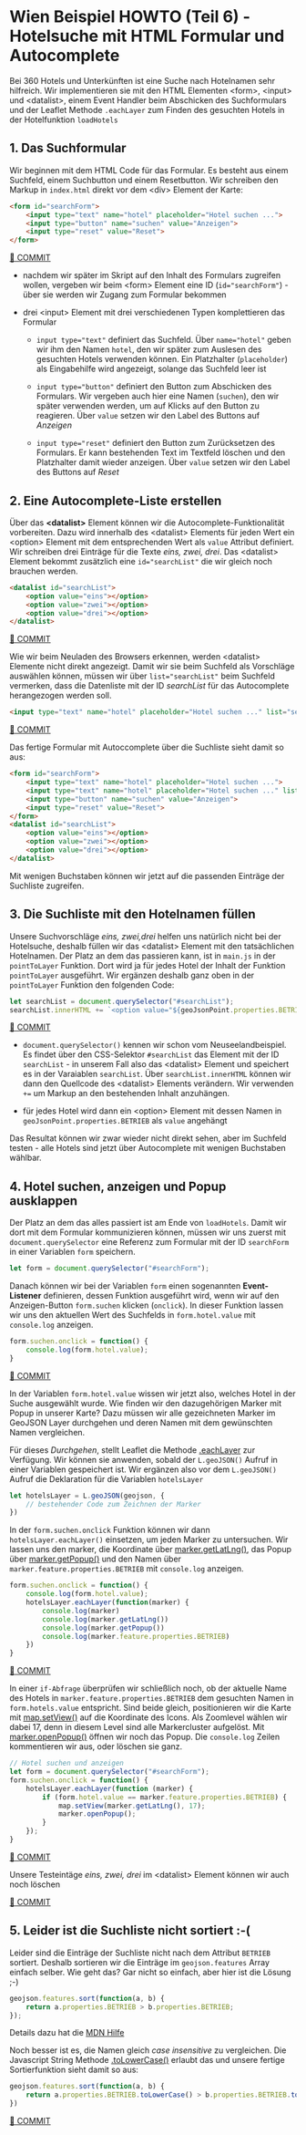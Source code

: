 # Wien Beispiel HOWTO (Teil 6) - Hotelsuche mit HTML Formular und Autocomplete

Bei 360 Hotels und Unterkünften ist eine Suche nach Hotelnamen sehr hilfreich. Wir implementieren sie mit den HTML Elementen &lt;form>, &lt;input> und &lt;datalist>, einem Event Handler beim Abschicken des Suchformulars und der Leaflet Methode `.eachLayer` zum Finden des gesuchten Hotels in der Hotelfunktion `loadHotels`

## 1. Das Suchformular

Wir beginnen mit dem HTML Code für das Formular. Es besteht aus einem Suchfeld, einem Suchbutton und einem Resetbutton. Wir schreiben den Markup in `index.html` direkt vor dem &lt;div> Element der Karte:

```html
<form id="searchForm">
    <input type="text" name="hotel" placeholder="Hotel suchen ...">
    <input type="button" name="suchen" value="Anzeigen">
    <input type="reset" value="Reset">
</form>
```

[🔗 COMMIT](https://github.com/webmapping/wien/commit/0546ce77b93988e45aca4ce5ff453430fec1f9d1)

* nachdem wir später im Skript auf den Inhalt des Formulars zugreifen wollen, vergeben wir beim &lt;form> Element eine ID (`id="searchForm"`) - über sie werden wir Zugang zum Formular bekommen

* drei &lt;input> Element mit drei verschiedenen Typen komplettieren das Formular

    * `input type="text"` definiert das Suchfeld. Über `name="hotel"` geben wir ihm den Namen `hotel`, den wir später zum Auslesen des gesuchten Hotels verwenden können. Ein Platzhalter (`placeholder`) als Eingabehilfe wird angezeigt, solange das Suchfeld leer ist

    * `input type="button"` definiert den Button zum Abschicken des Formulars. Wir vergeben auch hier eine Namen (`suchen`), den wir später verwenden werden, um auf Klicks auf den Button zu reagieren.  Über `value` setzen wir den Label des Buttons auf *Anzeigen*

    * `input type="reset"` definiert den Button zum Zurücksetzen des Formulars. Er kann bestehenden Text im Textfeld löschen und den Platzhalter damit wieder anzeigen. Über `value` setzen wir den Label des Buttons auf *Reset*

## 2. Eine Autocomplete-Liste erstellen

Über das **&lt;datalist>** Element können wir die Autocomplete-Funktionalität vorbereiten. Dazu wird innerhalb des &lt;datalist> Elements für jeden Wert ein &lt;option> Element mit dem entsprechenden Wert als `value` Attribut definiert. Wir schreiben drei Einträge für die Texte *eins, zwei, drei*. Das &lt;datalist> Element bekommt zusätzlich eine `id="searchList"` die wir gleich noch brauchen werden.

```html
<datalist id="searchList">
    <option value="eins"></option>
    <option value="zwei"></option>
    <option value="drei"></option>
</datalist>
```

[🔗 COMMIT](https://github.com/webmapping/wien/commit/53b0ea2dd00b5fa514d6407a0888f819f12fd3c7)

Wie wir beim Neuladen des Browsers erkennen, werden &lt;datalist> Elemente nicht direkt angezeigt. Damit wir sie beim Suchfeld als Vorschläge auswählen können, müssen wir über `list="searchList"` beim Suchfeld vermerken, dass die Datenliste mit der ID *searchList* für das Autocomplete herangezogen werden soll.

```html
<input type="text" name="hotel" placeholder="Hotel suchen ..." list="searchList">
```

[🔗 COMMIT](https://github.com/webmapping/wien/commit/c3f4bba468dfa81808d302c0197689668cb144fe)

 Das fertige Formular mit Autoccomplete über die Suchliste sieht damit so aus:

```html
<form id="searchForm">
    <input type="text" name="hotel" placeholder="Hotel suchen ...">
    <input type="text" name="hotel" placeholder="Hotel suchen ..." list="searchList">
    <input type="button" name="suchen" value="Anzeigen">
    <input type="reset" value="Reset">
</form>
<datalist id="searchList">
    <option value="eins"></option>
    <option value="zwei"></option>
    <option value="drei"></option>
</datalist>
```

Mit wenigen Buchstaben können wir jetzt auf die passenden Einträge der Suchliste zugreifen.

## 3. Die Suchliste mit den Hotelnamen füllen

Unsere Suchvorschläge *eins, zwei,drei* helfen uns natürlich nicht bei der Hotelsuche, deshalb füllen wir das &lt;datalist> Element mit den tatsächlichen Hotelnamen. Der Platz an dem das passieren kann, ist in `main.js` in der `pointToLayer` Funktion. Dort wird ja für jedes Hotel der Inhalt der Funktion `pointToLayer` ausgeführt. Wir ergänzen deshalb ganz oben in der `pointToLayer` Funktion den folgenden Code:

```javascript
let searchList = document.querySelector("#searchList");
searchList.innerHTML += `<option value="${geoJsonPoint.properties.BETRIEB}"></option>`;
```

[🔗 COMMIT](https://github.com/webmapping/wien/commit/7a9d70570ef73d7c39411dbf4e1872ff64143ed5)

* `document.querySelector()` kennen wir schon vom Neuseelandbeispiel. Es findet über den CSS-Selektor `#searchList` das Element mit der ID `searchList` - in unserem Fall also das &lt;datalist> Element und speichert es in der Varaiablen `searchList`. Über `searchList.innerHTML` können wir dann den Quellcode des &lt;datalist> Elements verändern. Wir verwenden `+=` um Markup an den bestehenden Inhalt anzuhängen.

* für jedes Hotel wird dann ein &lt;option> Element mit dessen Namen in `geoJsonPoint.properties.BETRIEB` als `value` angehängt

Das Resultat können wir zwar wieder nicht direkt sehen, aber im Suchfeld testen - alle Hotels sind jetzt über Autocomplete mit wenigen Buchstaben wählbar.

## 4. Hotel suchen, anzeigen und Popup ausklappen

Der Platz an dem das alles passiert ist am Ende von `loadHotels`. Damit wir dort mit dem Formular kommunizieren können, müssen wir uns zuerst mit `document.querySelector` eine Referenz zum Formular mit der ID `searchForm` in einer Variablen `form` speichern.

```javascript
let form = document.querySelector("#searchForm");
```

Danach können wir bei der Variablen `form` einen sogenannten **Event-Listener** definieren, dessen Funktion ausgeführt wird, wenn wir auf den Anzeigen-Button `form.suchen` klicken (`onclick`). In dieser Funktion lassen wir uns den aktuellen Wert des Suchfelds in `form.hotel.value` mit `console.log` anzeigen.

```javascript
form.suchen.onclick = function() {
    console.log(form.hotel.value);
}
```

[🔗 COMMIT](https://github.com/webmapping/wien/commit/fb8e5fc23091db7a4f97d4d18e71744a7b47f1f4)

In der Variablen `form.hotel.value` wissen wir jetzt also, welches Hotel in der Suche ausgewählt wurde. Wie finden wir den dazugehörigen Marker mit Popup in unserer Karte? Dazu müssen wir alle gezeichneten Marker im GeoJSON Layer durchgehen und deren Namen mit dem gewünschten Namen vergleichen.

Für dieses *Durchgehen*, stellt Leaflet die Methode [.eachLayer](https://leafletjs.com/reference.html#geojson-eachlayer) zur Verfügung. Wir können sie anwenden, sobald der `L.geoJSON()` Aufruf in einer Variablen gespeichert ist. Wir ergänzen also vor dem `L.geoJSON()` Aufruf die Deklaration für die Variablen `hotelsLayer`

```javascript
let hotelsLayer = L.geoJSON(geojson, {
    // bestehender Code zum Zeichnen der Marker
})
```

In der `form.suchen.onclick` Funktion können wir dann `hotelsLayer.eachLayer()` einsetzen, um jeden Marker zu untersuchen. Wir lassen uns den marker, die Koordinate über [marker.getLatLng()](https://leafletjs.com/reference.html#marker-getlatlng), das Popup über [marker.getPopup()](https://leafletjs.com/reference.html#marker-getpopup) und den Namen über `marker.feature.properties.BETRIEB` mit `console.log` anzeigen.

```javascript
form.suchen.onclick = function() {
    console.log(form.hotel.value);
    hotelsLayer.eachLayer(function(marker) {
        console.log(marker)
        console.log(marker.getLatLng())
        console.log(marker.getPopup())
        console.log(marker.feature.properties.BETRIEB)
    })
}
```

[🔗 COMMIT](https://github.com/webmapping/wien/commit/1d8aa14ba27f20f68951159314d1a6ceb33a95ed)

In einer `if-Abfrage` überprüfen wir schließlich noch, ob der aktuelle Name des Hotels in `marker.feature.properties.BETRIEB` dem gesuchten Namen in `form.hotels.value` entspricht. Sind beide gleich, positionieren wir die Karte mit [map.setView()](https://leafletjs.com/reference.html#map-setview) auf die Koordinate des Icons. Als Zoomlevel wählen wir dabei 17, denn in diesem Level sind alle Markercluster aufgelöst. Mit [marker.openPopup()](https://leafletjs.com/reference.html#marker-openpopup) öffnen wir noch das Popup. Die `console.log` Zeilen kommentieren wir aus, oder löschen sie ganz.

```javascript
// Hotel suchen und anzeigen
let form = document.querySelector("#searchForm");
form.suchen.onclick = function() {
    hotelsLayer.eachLayer(function (marker) {
        if (form.hotel.value == marker.feature.properties.BETRIEB) {
            map.setView(marker.getLatLng(), 17);
            marker.openPopup();
        }
    });
}
```

[🔗 COMMIT](https://github.com/webmapping/wien/commit/f4efa8539c3d1e258e6cb3ba74c215ddb7a39fa8)

Unsere Testeintäge *eins, zwei, drei* im &lt;datalist> Element können wir auch noch löschen

[🔗 COMMIT](https://github.com/webmapping/wien/commit/56d21d8fa9968bab2cdaba9c3e6778b0adf6ea79)

## 5. Leider ist die Suchliste nicht sortiert :-(

Leider sind die Einträge der Suchliste nicht nach dem Attribut `BETRIEB` sortiert. Deshalb sortieren wir die Einträge im `geojson.features` Array einfach selber. Wie geht das? Gar nicht so einfach, aber hier ist die Lösung ;-)

```javascript
geojson.features.sort(function(a, b) {
    return a.properties.BETRIEB > b.properties.BETRIEB;
});
```

Details dazu hat die [MDN Hilfe](https://developer.mozilla.org/en-US/docs/Web/JavaScript/Reference/Global_Objects/Array/sort)

Noch besser ist es, die Namen gleich *case insensitive* zu vergleichen. Die Javascript String Methode [.toLowerCase()](https://developer.mozilla.org/en-US/docs/Web/JavaScript/Reference/Global_Objects/String/toLowerCase) erlaubt das und unsere fertige Sortierfunktion sieht damit so aus:

```javascript
geojson.features.sort(function(a, b) {
    return a.properties.BETRIEB.toLowerCase() > b.properties.BETRIEB.toLowerCase()
})
```

[🔗 COMMIT](https://github.com/webmapping/wien/commit/5d856433cf6eda6c86bbf103fcd283f75a1c2c5a)
